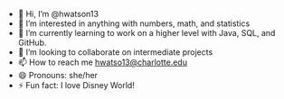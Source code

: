 - 👋 Hi, I’m @hwatson13
- 👀 I’m interested in anything with numbers, math, and statistics
- 🌱 I’m currently learning to work on a higher level with Java, SQL, and GitHub.
- 💞️ I’m looking to collaborate on intermediate projects
- 📫 How to reach me hwatso13@charlotte.edu
- 😄 Pronouns: she/her
- ⚡ Fun fact: I love Disney World!

<!---
hwatson13/hwatson13 is a ✨ special ✨ repository because its `README.md` (this file) appears on your GitHub profile.
You can click the Preview link to take a look at your changes.
--->
